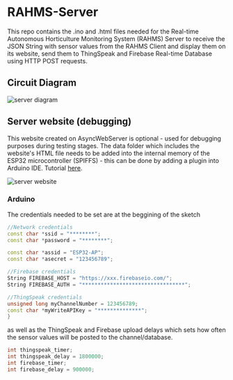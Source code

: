 # RAHMS-Server
This repo contains the .ino and .html files needed for the Real-time Autonomous Horticulture Monitoring System (RAHMS) Server to receive the JSON String with sensor values from the RAHMS Client and display them on its website, send them to ThingSpeak and Firebase Real-time Database using HTTP POST requests. 

## Circuit Diagram
![server diagram](https://github.com/monrab/assets/blob/main/Schematic_rahms%20server_2021-04-23.png?raw=true)

## Server website (debugging)
This website created on AsyncWebServer is optional - used for debugging purposes during testing stages.
The data folder which includes the website's HTML file needs to be added into the internal memory of the ESP32 microcontroller (SPIFFS) - this can be done by adding a plugin into Arduino IDE. Tutorial [here](https://randomnerdtutorials.com/install-esp32-filesystem-uploader-arduino-ide/). 

![server website](https://github.com/monrab/assets/blob/main/Screenshot_2021-05-08%20RAHMS%20Server%20-%20Copy.png?raw=true)

### Arduino
The credentials needed to be set are at the beggining of the sketch
```c++
//Network credentials
const char *ssid = "********";
const char *password = "********";

const char *assid = "ESP32-AP";
const char *asecret = "123456789";

//Firebase credentials
String FIREBASE_HOST = "https://xxx.firebaseio.com/";
String FIREBASE_AUTH = "*********************************";

//ThingSpeak credentials
unsigned long myChannelNumber = 123456789;
const char *myWriteAPIKey = "**************";
}
```
as well as the ThingSpeak and Firebase upload delays which sets how often the sensor values will be posted to the channel/database.
```c++
int thingspeak_timer;
int thingspeak_delay = 1800000;
int firebase_timer;
int firebase_delay = 900000;
```


